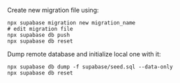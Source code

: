 Create new migration file using:

```
npx supabase migration new migration_name
# edit migration file
npx supabase db push
npx supabase db reset
```

Dump remote database and initialize local one with it:

```
npx supabase db dump -f supabase/seed.sql --data-only
npx supabase db reset
```
